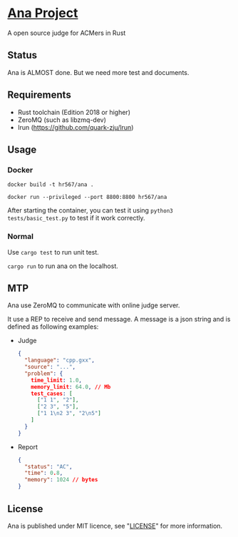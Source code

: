 # [Ana Project](https://gitlab.com/hr567/Ana)

A open source judge for ACMers in Rust


## Status

Ana is ALMOST done.
But we need more test and documents.


## Requirements

* Rust toolchain (Edition 2018 or higher)
* ZeroMQ (such as libzmq-dev)
* lrun (https://github.com/quark-zju/lrun)


## Usage

### Docker

`docker build -t hr567/ana .`

`docker run --privileged --port 8800:8800 hr567/ana`

After starting the container,
you can test it using `python3 tests/basic_test.py` to test if it work correctly.

### Normal

Use `cargo test` to run unit test.

`cargo run` to run ana on the localhost.


## MTP

Ana use ZeroMQ to communicate with online judge server.

It use a REP to receive and send message.
A message is a json string and
is defined as following examples:

* Judge

  ```json
  {
    "language": "cpp.gxx",
    "source": "...",
    "problem": {
      time_limit: 1.0,
      memory_limit: 64.0, // Mb
      test_cases: [
        ["1 1", "2"],
        ["2 3", "5"],
        ["1 1\n2 3", "2\n5"]
      ]
    }
  }
  ```
* Report

  ```json
  {
    "status": "AC",
    "time": 0.8,
    "memory": 1024 // bytes
  }
  ```


## License

Ana is published under MIT licence,
see "[LICENSE](LICENSE)" for more information.
